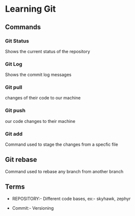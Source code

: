# Learning Git


## Commands

### Git Status
Shows the current status of the repository

### Git Log
Shows the commit log messages

### Git pull
changes of their code to our machine

### Git push
our code changes to their machine

### Git add
Command used to stage the changes from a specfic file

## Git rebase
Command used to rebase any branch from another branch

## Terms

* REPOSITORY:- Different code bases, ex:- skyhawk, zephyr

* Commit:- Versioning
